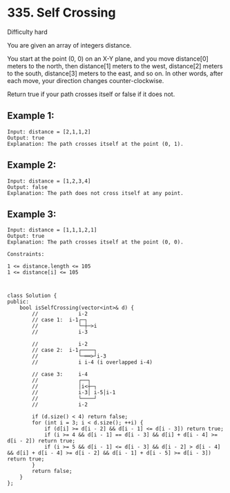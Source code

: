 # 335. Self Crossing
Difficulty hard

You are given an array of integers distance.

You start at the point (0, 0) on an X-Y plane, and you move distance[0] meters to the north, then distance[1] meters to the west, distance[2] meters to the south, distance[3] meters to the east, and so on. In other words, after each move, your direction changes counter-clockwise.

Return true if your path crosses itself or false if it does not.


## Example 1:
```
Input: distance = [2,1,1,2]
Output: true
Explanation: The path crosses itself at the point (0, 1).
```


## Example 2:
```
Input: distance = [1,2,3,4]
Output: false
Explanation: The path does not cross itself at any point.
```


## Example 3:
```
Input: distance = [1,1,1,2,1]
Output: true
Explanation: The path crosses itself at the point (0, 0).
```


```
Constraints:

1 <= distance.length <= 105
1 <= distance[i] <= 105
```


#
```
class Solution {
public:
    bool isSelfCrossing(vector<int>& d) {
        //             i-2
        // case 1:  i-1┌─┐
        //             └─┼─>i
        //             i-3
                    
        //             i-2
        // case 2:  i-1┌────┐
        //             └─══>┘i-3
        //             i i-4 (i overlapped i-4)

        // case 3:     i-4
        //             ┌──┐ 
        //             │i<┼─┐
        //             i-3│ i-5│i-1
        //             └────┘
        //             i-2
        
        if (d.size() < 4) return false;
        for (int i = 3; i < d.size(); ++i) {
            if (d[i] >= d[i - 2] && d[i - 1] <= d[i - 3]) return true;
            if (i >= 4 && d[i - 1] == d[i - 3] && d[i] + d[i - 4] >= d[i - 2]) return true;
            if (i >= 5 && d[i - 1] <= d[i - 3] && d[i - 2] > d[i - 4] && d[i] + d[i - 4] >= d[i - 2] && d[i - 1] + d[i - 5] >= d[i - 3]) return true;
        }
        return false;
    }
};
```